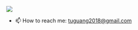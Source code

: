 
<img src="https://github-readme-stats.vercel.app/api?username=uglyspoon&show_icons=true&icon_color=ad0d52&text_color=24292e&bg_color=ffffff&hide_title=true" />

- 📫 How to reach me: tuguang2018@gmail.com
